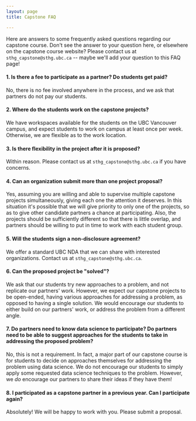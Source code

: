 ```yaml
---
layout: page
title: Capstone FAQ

---
```


Here are answers to some frequently asked questions regarding our capstone course. Don't see the answer to your question here, or elsewhere on the capstone course website? Please contact us at `sthg_capstone@sthg.ubc.ca` -- maybe we'll add your question to this FAQ page!

#### 1. Is there a fee to participate as a partner? Do students get paid?

No, there is no fee involved anywhere in the process, and we ask that partners do not pay our students. 

#### 2. Where do the students work on the capstone projects?

We have workspaces available for the students on the UBC Vancouver campus, and expect students to work on campus at least once per week. Otherwise, we are flexible as to the work location. 

#### 3. Is there flexibility in the project after it is proposed?

Within reason. Please contact us at `sthg_capstone@sthg.ubc.ca` if you have concerns.

#### 4. Can an organization submit more than one project proposal?

Yes, assuming you are willing and able to supervise multiple capstone projects simultaneously, giving each one the attention it deserves. In this situation it's possible that we will give priority to only one of the projects, so as to give other candidate partners a chance at participating. Also, the projects should be sufficiently different so that there is little overlap, and partners should be willing to put in time to work with each student group.

#### 5. Will the students sign a non-disclosure agreement?

We offer a standard UBC NDA that we can share with interested organizations. Contact us at `sthg_capstone@sthg.ubc.ca`.

#### 6. Can the proposed project be "solved"?

We ask that our students try new approaches to a problem, and not replicate our partners' work. However, we expect our capstone projects to be open-ended, having various approaches for addressing a problem, as opposed to having a single solution. We would encourage our students to either build on our partners' work, or address the problem from a different angle.

#### 7. Do partners need to know data science to participate? Do partners need to be able to suggest approaches for the students to take in addressing the proposed problem?

No, this is not a requirement. In fact, a major part of our capstone course is for students to decide on approaches themselves for addressing the problem using data science. We do not encourage our students to simply apply some requested data science techniques to the problem. However, we _do_ encourage our partners to share their ideas if they have them!

#### 8. I participated as a capstone partner in a previous year. Can I participate again?

Absolutely! We will be happy to work with you. Please submit a proposal.
